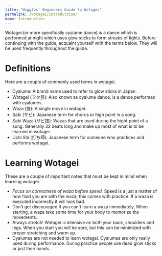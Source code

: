 ```yaml
---
title: "Wiggles' Beginners Guide to Wotagei"
permalink: /wotagei/introduction/
name: Introduction
---
```


Wotagei (or more specifically cyalume dance) is a dance which is performed at night which uses glow sticks to form streaks of lights.
Before continuing with the guide, acquaint yourself with the terms below. 
They will be used frequently throughout the guide.

# Definitions
Here are a couple of commonly used terms in wotagei. 
 + Cyalume: A brand name used to refer to glow sticks in Japan.
 + Wotagei (ヲタ芸): Also known as cyalume dance, is a dance performed with cyalumes.
 + Waza (技): A single move in wotagei.
 + Sabi (サビ): Japanese term for chorus or high point in a song.
 + Sabi Waza (サビ技): Wazas that are used during the hight point of a song. Generally 32 beats long and make up most of what is to be learned in wotagei.
 + Uchi Shi (打ち師): Japanese term for someone who practices and performs wotagei.

# Learning Wotagei
These are a couple of important notes that must be kept in mind when learning wotagei.
 + *Focus on correctness of waza before speed.* Speed is a just a matter of how fluid you are with the waza; this comes with practice. If a waza is executed incorrectly it will look bad.
 + Don't get discouraged if you can't learn a waza immediately. When starting, a waza take some time for your body to memorize the movements.
 + Always stretch! Wotagei is intensive on both your back, shoulders and legs. When you start you will be sore, but this can be minimized with proper stretching and warm up.
 + Cyalumes are not needed to learn wotagei. Cyalumes are only really used during performance. During practice people use dead glow sticks or just their hands.
